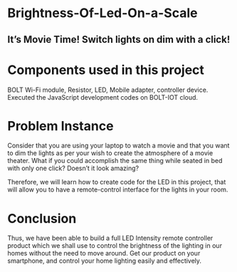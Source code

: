 # Brightness-Of-Led-On-a-Scale
## It’s Movie Time! Switch lights on dim with a click!

# Components used in this project
BOLT Wi-Fi module, Resistor, LED, Mobile adapter, controller device. 
Executed the JavaScript development codes on BOLT-IOT cloud.

# Problem Instance
Consider that you are using your laptop to watch a movie and that you want to dim the lights as per your wish to create the atmosphere of a movie theater. What if you could accomplish the same thing while seated in bed with only one click? Doesn’t it look amazing?

Therefore, we will learn how to create code for the LED in this project, that will allow you to have a remote-control interface for the lights in your room.

# Conclusion
Thus, we have been able to build a full LED Intensity remote controller product which we shall use to control the brightness of the lighting in our homes without the need to move around. Get our product on your smartphone, and control your home lighting easily and effectively. 
